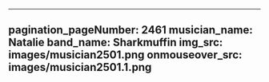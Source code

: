 ------
pagination_pageNumber: 2461
musician_name: Natalie
band_name: Sharkmuffin
img_src: images/musician2501.png
onmouseover_src: images/musician2501.1.png
------